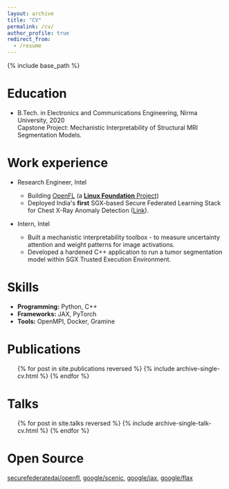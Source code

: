 ```yaml
---
layout: archive
title: "CV"
permalink: /cv/
author_profile: true
redirect_from:
  - /resume
---
```


{% include base_path %}

Education
======
* B.Tech. in Electronics and Communications Engineering, Nirma University, 2020 \
  Capstone Project: Mechanistic Interpretability of Structural MRI Segmentation Models.

Work experience
======
* Research Engineer, Intel
  * Building [OpenFL](https://github.com/securefederatedai/openfl) (a [**Linux Foundation** Project](https://openfl.io))
  * Deployed India's **first** SGX-based Secure Federated Learning Stack for Chest X-Ray Anomaly Detection ([Link](https://health.economictimes.indiatimes.com/news/health-it/aster-dm-intel-carpl-collaborate-for-secure-federated-learning-platform/92599071)).
  
* Intern, Intel
  * Built a mechanistic interpretability toolbox - to measure uncertainty attention and weight patterns for image activations.
  * Developed a hardened C++ application to run a tumor segmentation model within SGX Trusted Execution Environment.

Skills
======
* **Programming:** Python, C++
* **Frameworks:** JAX, PyTorch
* **Tools:** OpenMPI, Docker, Gramine

Publications
======
  <ul>{% for post in site.publications reversed %}
    {% include archive-single-cv.html %}
  {% endfor %}</ul>
  
Talks
======
  <ul>{% for post in site.talks reversed %}
    {% include archive-single-talk-cv.html  %}
  {% endfor %}</ul>
  
<!-- Teaching
======
  <ul>{% for post in site.teaching reversed %}
    {% include archive-single-cv.html %}
  {% endfor %}</ul> -->

Open Source
===========
[securefederatedai/openfl](https://github.com/securefederatedai/openfl), 
[google/scenic](https://github.com/google-research/scenic/tree/main),
[google/jax](https://github.com/google/jax),
[google/flax](https://github.com/google/flax)
  
<!-- Service and leadership
======
* Currently signed in to 43 different slack teams -->

<!-- * Developed a tool to capture membership inference attacks on synthetic MRIs generated from Diffusion models. -->
<!-- * Slashed training time of Object Detection Transformer from 10 days to 3.5 days (details [here](https://github.com/masterskepticista/detr)).
* Cut annual cloud spends by $112k - profiling and tuning repurposed training nodes for up to 94% scaling with 10GbE.
* Optimized ETL, deduplication, cleanup of 1.6M FHD images by 4.5x using TensorFlow and TFRecords. -->
<!-- * Deployed a ViT-based classification model across at KPN Retail, Coimbatore that brings INR 1.5cr of annualized revenue. -->
<!-- * Delivered multimodal RAG-based summarizer on Intel's internal GenAI LLM platform with >4,100 monthly avg users.
* Containerized Movidius Inference validation stack, reducing infra costs by **60%** and **12x** faster setup time. -->

